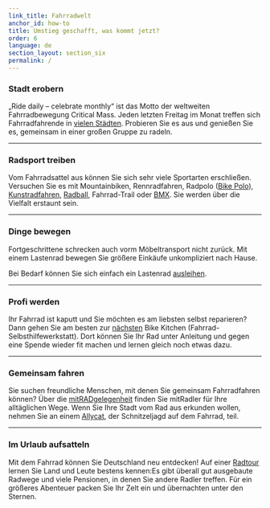 ```yaml
---
link_title: Fahrradwelt
anchor_id: how-to
title: Umstieg geschafft, was kommt jetzt?
order: 6
language: de
section_layout: section_six
permalink: /
---
```


### Stadt erobern
„Ride daily – celebrate monthly“ ist das Motto der weltweiten Fahrradbewegung Critical Mass. Jeden letzten Freitag im Monat treffen sich Fahrradfahrende in [vielen Städten](http://itstartedwithafight.de/critical-mass-deutschland/). Probieren Sie es aus und genießen Sie es, gemeinsam in einer großen Gruppe zu radeln.

***

### Radsport treiben
Vom Fahrradsattel aus können Sie sich sehr viele Sportarten erschließen.  Versuchen Sie es mit Mountainbiken, Rennradfahren, Radpolo ([Bike Polo](https://de.wikipedia.org/wiki/Radpolo)), [Kunstradfahren](https://de.wikipedia.org/wiki/Kunstradfahren), [Radball](https://de.wikipedia.org/wiki/Radball), Fahrrad-Trail oder [BMX](https://de.wikipedia.org/wiki/BMX). Sie werden über die Vielfalt erstaunt sein.

***

### Dinge bewegen
Fortgeschrittene schrecken auch vorm Möbeltransport nicht zurück. Mit einem Lastenrad bewegen Sie größere Einkäufe unkompliziert nach Hause.

Bei Bedarf können Sie sich einfach ein Lastenrad [ausleihen](http://cargobike.jetzt/sharing-angebote/).

***

### Profi werden
Ihr Fahrrad ist kaputt und Sie möchten es am liebsten selbst reparieren? Dann gehen Sie am besten zur [nächsten](http://www.heureux-cyclage.org/Les-ateliers-velo-dans-le-monde.html?lang=en) Bike Kitchen (Fahrrad-Selbsthilfewerkstatt). Dort können Sie Ihr Rad unter Anleitung und gegen eine Spende wieder fit machen und lernen gleich noch etwas dazu.

***

### Gemeinsam fahren
Sie suchen freundliche Menschen, mit denen Sie gemeinsam Fahrradfahren können? Über die [mitRADgelegenheit](http://mitradgelegenheit.org/die-mitradgelegenheit/) finden Sie mitRadler für Ihre alltäglichen Wege. Wenn Sie Ihre Stadt  vom Rad aus erkunden wollen, nehmen Sie an einem [Allycat](https://de.wikipedia.org/wiki/Alleycat), der Schnitzeljagd auf dem Fahrrad, teil.

***

### Im Urlaub aufsatteln
Mit dem Fahrrad können Sie Deutschland neu entdecken! Auf einer [Radtour](http://www.adfc.de/ausruestung/checkliste-fuer-den-fahrradurlaub) lernen Sie Land und Leute bestens kennen:Es gibt überall gut ausgebaute Radwege und viele Pensionen, in denen Sie andere Radler treffen. Für ein größeres Abenteuer packen Sie Ihr Zelt ein und übernachten unter den Sternen.
